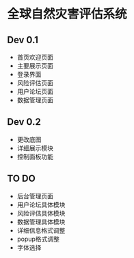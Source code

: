 # 全球自然灾害评估系统

## Dev 0.1

* 首页欢迎页面
* 主要展示页面
* 登录界面
* 风险评估页面
* 用户论坛页面
* 数据管理页面

## Dev 0.2

* 更改底图
* 详细展示模块
* 控制面板功能

## TO DO

* 后台管理页面
* 用户论坛具体模块
* 风险评估具体模块
* 数据管理具体模块
* 详细信息格式调整
* popup格式调整
* 字体选择